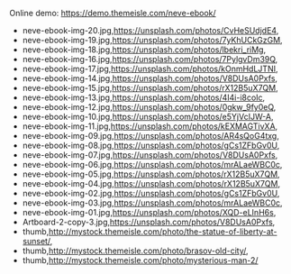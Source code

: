 Online demo: https://demo.themeisle.com/neve-ebook/

- neve-ebook-img-20.jpg,https://unsplash.com/photos/CvHeSUdjdE4,
- neve-ebook-img-19.jpg,https://unsplash.com/photos/7yKhUCkGzGM,
- neve-ebook-img-18.jpg,https://unsplash.com/photos/lbekri_riMg,
- neve-ebook-img-16.jpg,https://unsplash.com/photos/7PylgvDm39Q,
- neve-ebook-img-17.jpg,https://unsplash.com/photos/kOnmHdLJTNI,
- neve-ebook-img-14.jpg,https://unsplash.com/photos/V8DUsA0Pxfs,
- neve-ebook-img-15.jpg,https://unsplash.com/photos/rX12B5uX7QM,
- neve-ebook-img-13.jpg,https://unsplash.com/photos/4I4i-i8coIc,
- neve-ebook-img-12.jpg,https://unsplash.com/photos/0gkw_9fy0eQ,
- neve-ebook-img-10.jpg,https://unsplash.com/photos/e5YjVcIJW-A,
- neve-ebook-img-11.jpg,https://unsplash.com/photos/kEXMAGTivXA,
- neve-ebook-img-09.jpg,https://unsplash.com/photos/AR4sQoG4txg,
- neve-ebook-img-08.jpg,https://unsplash.com/photos/gCs1ZFbGv0U,
- neve-ebook-img-07.jpg,https://unsplash.com/photos/V8DUsA0Pxfs,
- neve-ebook-img-06.jpg,https://unsplash.com/photos/mrALaeWBC0c,
- neve-ebook-img-05.jpg,https://unsplash.com/photos/rX12B5uX7QM,
- neve-ebook-img-04.jpg,https://unsplash.com/photos/rX12B5uX7QM,
- neve-ebook-img-02.jpg,https://unsplash.com/photos/gCs1ZFbGv0U,
- neve-ebook-img-03.jpg,https://unsplash.com/photos/mrALaeWBC0c,
- neve-ebook-img-01.jpg,https://unsplash.com/photos/XQD-eLInH6s,
- Artboard-2-copy-3.jpg,https://unsplash.com/photos/V8DUsA0Pxfs,
- thumb,http://mystock.themeisle.com/photo/the-statue-of-liberty-at-sunset/,
- thumb,http://mystock.themeisle.com/photo/brasov-old-city/,
- thumb,http://mystock.themeisle.com/photo/mysterious-man-2/